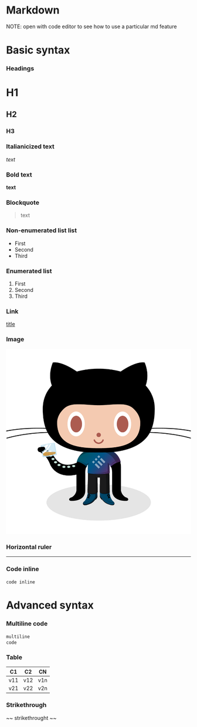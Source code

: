 # Markdown
NOTE: open with code editor to see how to use a particular md feature
# Basic syntax

### Headings
# H1
## H2
### H3

### Italianicized text
*text*
### Bold text
**text**
### Blockquote
> text
### Non-enumerated list list
- First
- Second
- Third

### Enumerated list
1. First
1. Second
1. Third
### Link
[title](https://www.example.com)

### Image
![alt text](octocat.png)

### Horizontal ruler
---

### Code inline
`code inline`


# Advanced syntax
### Multiline code
```
multiline
code
```
### Table
| C1 | C2 | CN |
| -- | -- | -- |
| v11 | v12 | v1n |
| v21 | v22 | v2n |

### Strikethrough
~~  strikethrought ~~

###